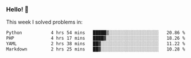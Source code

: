 ### Hello! 👋

This week I solved problems in:

<!--START_SECTION:waka-->

```txt
Python           4 hrs 54 mins   █████▒░░░░░░░░░░░░░░░░░░░   20.86 %
PHP              4 hrs 17 mins   ████▓░░░░░░░░░░░░░░░░░░░░   18.26 %
YAML             2 hrs 38 mins   ██▓░░░░░░░░░░░░░░░░░░░░░░   11.22 %
Markdown         2 hrs 25 mins   ██▓░░░░░░░░░░░░░░░░░░░░░░   10.28 %
```

<!--END_SECTION:waka-->
